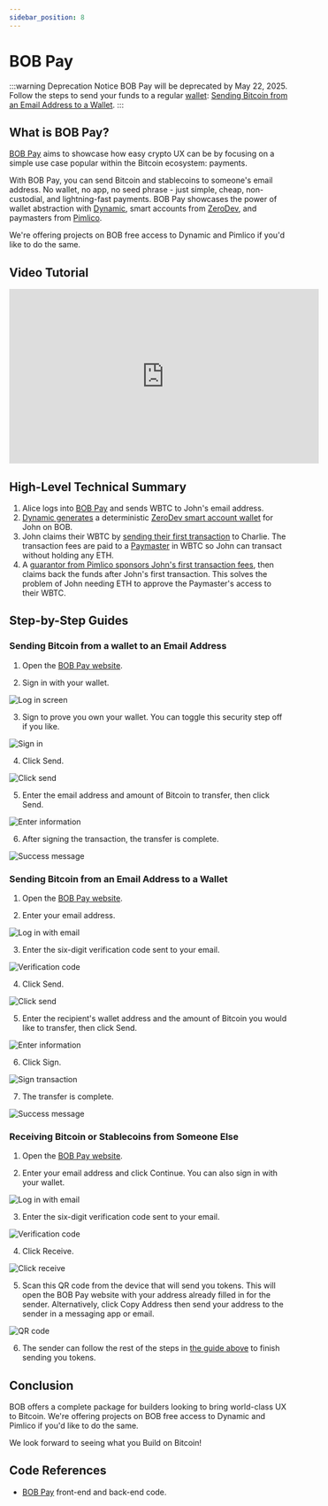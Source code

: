 ```yaml
---
sidebar_position: 8
---
```


# BOB Pay

:::warning Deprecation Notice
BOB Pay will be deprecated by May 22, 2025. Follow the steps to send your funds to a regular [wallet](/learn/user-guides/getting-started/wallet-guide): [Sending Bitcoin from an Email Address to a Wallet](#sending-bitcoin-from-an-email-address-to-a-wallet).
:::

## What is BOB Pay?

[BOB Pay](https://bob-pay.gobob.xyz/) aims to showcase how easy crypto UX can be by focusing on a simple use case popular within the Bitcoin ecosystem: payments.

With BOB Pay, you can send Bitcoin and stablecoins to someone's email address. No wallet, no app, no seed phrase - just simple, cheap, non-custodial, and lightning-fast payments. BOB Pay showcases the power of wallet abstraction with [Dynamic](https://www.dynamic.xyz/), smart accounts from [ZeroDev](https://zerodev.app/), and paymasters from [Pimlico](https://www.pimlico.io/).

We're offering projects on BOB free access to Dynamic and Pimlico if you'd like to do the same.

## Video Tutorial

<iframe width="560" height="315" src="https://www.youtube.com/embed/X7jqXHkOWUM" frameborder="0" allow="accelerometer; autoplay; clipboard-write; encrypted-media; gyroscope; picture-in-picture" allowfullscreen></iframe>

## High-Level Technical Summary

1. Alice logs into [BOB Pay](https://pay.gobob.xyz) and sends WBTC to John's email address.
2. [Dynamic generates](https://docs.dynamic.xyz/wallets/embedded-wallets/create-wallets/overview#during-signup-automatic) a deterministic [ZeroDev smart account wallet](https://docs.dynamic.xyz/account-abstraction/aa-providers/zerodev) for John on BOB.
3. John claims their WBTC by [sending their first transaction](https://docs.dynamic.xyz/wallets/embedded-wallets/pregenerated-wallets#after-signup) to Charlie. The transaction fees are paid to a [Paymaster](https://docs.pimlico.io/infra/paymaster/erc20-paymaster) in WBTC so John can transact without holding any ETH.
4. A [guarantor from Pimlico sponsors John's first transaction fees](https://docs.pimlico.io/infra/paymaster/erc20-paymaster/architecture#eoa-guarantor-signature), then claims back the funds after John's first transaction. This solves the problem of John needing ETH to approve the Paymaster's access to their WBTC.

## Step-by-Step Guides

### Sending Bitcoin from a wallet to an Email Address

1. Open the [BOB Pay website](https://pay.gobob.xyz).

2. Sign in with your wallet.

![Log in screen](./1-log-in.png)

3. Sign to prove you own your wallet. You can toggle this security step off if you like.

![Sign in](./3-sign-in.png)

4. Click Send.

![Click send](./6-after-sign-in.png)

5. Enter the email address and amount of Bitcoin to transfer, then click Send.

![Enter information](./7b-Send-filled-out.png)

6. After signing the transaction, the transfer is complete.

![Success message](./8-Send-success-toast.png)

### Sending Bitcoin from an Email Address to a Wallet

1. Open the [BOB Pay website](https://pay.gobob.xyz).

2. Enter your email address.

![Log in with email](./9-Receiver-log-in.png)

3. Enter the six-digit verification code sent to your email.

![Verification code](./10-Receiver-verification-prompt.png)

4. Click Send.

![Click send](./12-Receiver-after-sign-in.png)

5. Enter the recipient's wallet address and the amount of Bitcoin you would like to transfer, then click Send.

![Enter information](./14-Receiver-sends-back.png)

6. Click Sign.

![Sign transaction](./15-sign-in-browser.png)

7. The transfer is complete.

![Success message](./16-success-without-gas.png)

### Receiving Bitcoin or Stablecoins from Someone Else

1. Open the [BOB Pay website](https://pay.gobob.xyz).

2. Enter your email address and click Continue. You can also sign in with your wallet.

![Log in with email](./9-Receiver-log-in.png)

3. Enter the six-digit verification code sent to your email.

![Verification code](./10-Receiver-verification-prompt.png)

4. Click Receive.

![Click receive](./12-Receiver-after-sign-in.png)

5. Scan this QR code from the device that will send you tokens. This will open the BOB Pay website with your address already filled in for the sender. Alternatively, click Copy Address then send your address to the sender in a messaging app or email.

![QR code](./13-How-to-Receive.png)

6. The sender can follow the rest of the steps in [the guide above](#sending-bitcoin-from-a-wallet-to-an-email-address) to finish sending you tokens.

## Conclusion

BOB offers a complete package for builders looking to bring world-class UX to Bitcoin. We're offering projects on BOB free access to Dynamic and Pimlico if you'd like to do the same.

We look forward to seeing what you Build on Bitcoin!

## Code References

- [BOB Pay](https://github.com/bob-collective/ui/pull/57/files) front-end and back-end code.
